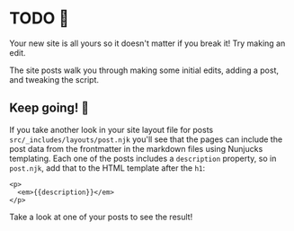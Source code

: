 # TODO 🚧

Your new site is all yours so it doesn't matter if you break it! Try making an edit.

The site posts walk you through making some initial edits, adding a post, and tweaking the script.

## Keep going! 🚀

If you take another look in your site layout file for posts `src/_includes/layouts/post.njk` you'll see that the pages can include the post data from the frontmatter in the markdown files using Nunjucks templating. Each one of the posts includes a `description` property, so in `post.njk`, add that to the HTML template after the `h1`:

```
<p>
  <em>{{description}}</em>
</p>
```

Take a look at one of your posts to see the result!